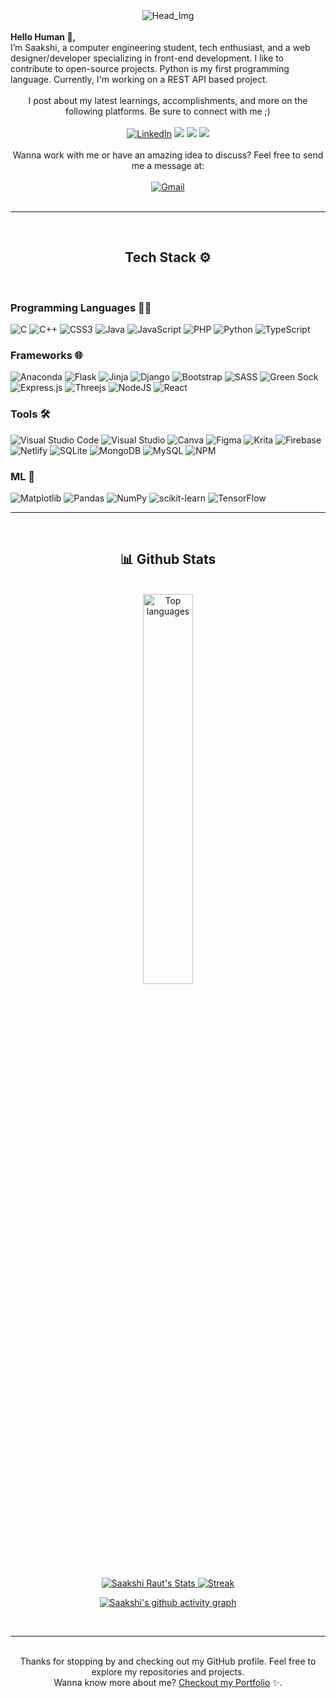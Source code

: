 <div align="center">
  <img src='https://res.cloudinary.com/dtdsi5sev/image/upload/f_auto,q_auto/dispxkoky3t6vo5xoppf' alt="Head_Img"/>
</div>
<br>
<b>Hello Human 👋,</b>
<br>
I’m Saakshi, a computer engineering student, tech enthusiast, and a web designer/developer specializing in front-end development. I like to contribute to open-source projects. Python is my first programming language. Currently, I'm working on a REST API based project.
<br>
<br>
<div align="center">
I post about my latest learnings, accomplishments, and more on the following platforms. Be sure to connect with me ;)
<br><br>
<a  href="https://www.linkedin.com/in/saakshiraut-28200311" target="_blank"><img alt="LinkedIn" src="https://img.shields.io/badge/linkedin%20-%230077B5.svg?&style=for-the-badge&logo=linkedin&logoColor=white" /></a>
<a href="https://twitter.com/raut_saakshi" target="_blank"><img src="https://img.shields.io/badge/twitter-%2300acee.svg?&style=for-the-badge&logo=twitter&logoColor=white&alt=twitter" /></a>
<a href="https://medium.com/@saakshiraut28" target="_blank"><img src="https://img.shields.io/badge/medium-2d2d2d.svg?&style=for-the-badge&logo=medium&logoColor=white&alt=medium" /></a>
<a href="https://github.com/saakshiraut28" target="_blank"><img src="https://img.shields.io/badge/github-000000.svg?&style=for-the-badge&logo=github&logoColor=white&alt=medium" /></a>
<br><br>
Wanna work with me or have an amazing idea to discuss? Feel free to send me a message at:
<br><br>
<a href="mailto:saakshiraut28@gmail.com"><img  alt="Gmail" src="https://img.shields.io/badge/Gmail-D14836?style=for-the-badge&logo=gmail&logoColor=white" /></a>
</div>
<br>
<hr>
<br>
<h2 align="center"> Tech Stack ⚙️</h2>
<br>
<h3 align="left"> Programming Languages 👩‍💻</h3>

![C](https://img.shields.io/badge/c-%2300599C.svg?style=for-the-badge&logo=c&logoColor=white)
![C++](https://img.shields.io/badge/c++-%2300599C.svg?style=for-the-badge&logo=c%2B%2B&logoColor=white)
![CSS3](https://img.shields.io/badge/css3-%231572B6.svg?style=for-the-badge&logo=css3&logoColor=white)
![Java](https://img.shields.io/badge/java-%23ED8B00.svg?style=for-the-badge&logo=openjdk&logoColor=white)
![JavaScript](https://img.shields.io/badge/javascript-%23323330.svg?style=for-the-badge&logo=javascript&logoColor=%23F7DF1E)
![PHP](https://img.shields.io/badge/php-%23777BB4.svg?style=for-the-badge&logo=php&logoColor=white)
![Python](https://img.shields.io/badge/python-3670A0?style=for-the-badge&logo=python&logoColor=ffdd54)
![TypeScript](https://img.shields.io/badge/typescript-%23007ACC.svg?style=for-the-badge&logo=typescript&logoColor=white)
<br>

<h3 align="left">Frameworks 🌐</h3>

![Anaconda](https://img.shields.io/badge/Anaconda-%2344A833.svg?style=for-the-badge&logo=anaconda&logoColor=white)
![Flask](https://img.shields.io/badge/flask-%23000.svg?style=for-the-badge&logo=flask&logoColor=white)
![Jinja](https://img.shields.io/badge/jinja-white.svg?style=for-the-badge&logo=jinja&logoColor=black)
![Django](https://img.shields.io/badge/django-%23092E20.svg?style=for-the-badge&logo=django&logoColor=white)
![Bootstrap](https://img.shields.io/badge/bootstrap-%238511FA.svg?style=for-the-badge&logo=bootstrap&logoColor=white)
![SASS](https://img.shields.io/badge/SASS-hotpink.svg?style=for-the-badge&logo=SASS&logoColor=white)
![Green Sock](https://img.shields.io/badge/green%20sock-88CE02?style=for-the-badge&logo=greensock&logoColor=white)
![Express.js](https://img.shields.io/badge/express.js-%23404d59.svg?style=for-the-badge&logo=express&logoColor=%2361DAFB)
![Threejs](https://img.shields.io/badge/threejs-black?style=for-the-badge&logo=three.js&logoColor=white)
![NodeJS](https://img.shields.io/badge/node.js-6DA55F?style=for-the-badge&logo=node.js&logoColor=white)
![React](https://img.shields.io/badge/react-%2320232a.svg?style=for-the-badge&logo=react&logoColor=%2361DAFB)
<br>

<h3 align="left">Tools 🛠️ </h3>

![Visual Studio Code](https://img.shields.io/badge/Visual%20Studio%20Code-0078d7.svg?style=for-the-badge&logo=visual-studio-code&logoColor=white)
![Visual Studio](https://img.shields.io/badge/Visual%20Studio-5C2D91.svg?style=for-the-badge&logo=visual-studio&logoColor=white)
![Canva](https://img.shields.io/badge/Canva-%2300C4CC.svg?style=for-the-badge&logo=Canva&logoColor=white)
![Figma](https://img.shields.io/badge/figma-%23F24E1E.svg?style=for-the-badge&logo=figma&logoColor=white)
![Krita](https://img.shields.io/badge/Krita-203759?style=for-the-badge&logo=krita&logoColor=EEF37B)
![Firebase](https://img.shields.io/badge/firebase-%23039BE5.svg?style=for-the-badge&logo=firebase)
![Netlify](https://img.shields.io/badge/netlify-%23000000.svg?style=for-the-badge&logo=netlify&logoColor=#00C7B7)
![SQLite](https://img.shields.io/badge/sqlite-%2307405e.svg?style=for-the-badge&logo=sqlite&logoColor=white)
![MongoDB](https://img.shields.io/badge/MongoDB-%234ea94b.svg?style=for-the-badge&logo=mongodb&logoColor=white)
![MySQL](https://img.shields.io/badge/mysql-%2300f.svg?style=for-the-badge&logo=mysql&logoColor=white)
![NPM](https://img.shields.io/badge/NPM-%23CB3837.svg?style=for-the-badge&logo=npm&logoColor=white)
<br>

<h3 align="left">ML 🤖 </h3>

![Matplotlib](https://img.shields.io/badge/Matplotlib-%23ffffff.svg?style=for-the-badge&logo=Matplotlib&logoColor=black)
![Pandas](https://img.shields.io/badge/pandas-%23150458.svg?style=for-the-badge&logo=pandas&logoColor=white)
![NumPy](https://img.shields.io/badge/numpy-%23013243.svg?style=for-the-badge&logo=numpy&logoColor=white)
![scikit-learn](https://img.shields.io/badge/scikit--learn-%23F7931E.svg?style=for-the-badge&logo=scikit-learn&logoColor=white)
![TensorFlow](https://img.shields.io/badge/TensorFlow-%23FF6F00.svg?style=for-the-badge&logo=TensorFlow&logoColor=white)
<br>
<hr>
<br>
<h2 align="center">📊 Github Stats</h2>
<br>
<a href="https://github.com/saakshiraut28">
  <div align="center" >

  <img width="40%" src="https://github-readme-stats.vercel.app/api/top-langs/?username=saakshiraut28&layout=compact" alt='Top languages'>

  </div> 
  <div align="center">
  
  ![Saakshi Raut's Stats](https://github-readme-stats.vercel.app/api?username=saakshiraut28&show_icons=true) ![Streak](https://github-readme-streak-stats.herokuapp.com/?user=saakshiraut28&theme=light&hide_border=true&line_height=27&width=20)

![Saakshi's github activity graph](https://github-readme-activity-graph.vercel.app/graph?username=saakshiraut28&bg_color=1d2a3a&color=5BCDEC&line=5BCDEC&point=FFFFFF&hide_border=true)
  </div>
</a>
<br>
<hr>
<br>
<div align="center">
Thanks for stopping by and checking out my GitHub profile. Feel free to explore my repositories and projects.
<br>
Wanna know more about me?
<a href="https://saakshiraut.netlify.app">Checkout my Portfolio</a> ✨.
</div>
<br>
<br>
